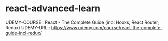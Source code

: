 # react-advanced-learn

UDEMY-COURSE : React - The Complete Guide (incl Hooks, React Router, Redux)
UDEMY-URL : https://www.udemy.com/course/react-the-complete-guide-incl-redux/
